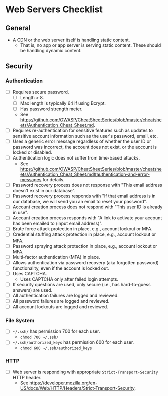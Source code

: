 # Web Servers Checklist


## General

- A CDN or the web server itself is handling static content.
  + That is, no app or app server is serving static content. These should be handling dynamic content.


## Security

### Authentication

- [ ] Requires secure password.
	+ [ ] Length > 8.
	+ [ ] Max length is typically 64 if using Bcrypt.
	+ [ ] Has password strength meter.
	+ See https://github.com/OWASP/CheatSheetSeries/blob/master/cheatsheets/Authentication_Cheat_Sheet.md.
- [ ] Requires re-authentication for sensitive features such as updates to sensitive account information such as the user's password, email, etc.
- [ ] Uses a generic error message regardless of whether the user ID or password was incorrect, the account does not exist, or the account is locked or disabled.
- [ ] Authentication logic does not suffer from time-based attacks.
	+ See https://github.com/OWASP/CheatSheetSeries/blob/master/cheatsheets/Authentication_Cheat_Sheet.md#authentication-and-error-messages for details.
- [ ] Password recovery process does not response with "This email address doesn't exist in our database".
- [ ] Password recovery process responds with "If that email address is in our database, we will send you an email to reset your password".
- [ ] Account creation process does not respond with "This user ID is already in use".
- [ ] Account creation process responds with "A link to activate your account has been emailed to ⟨input email address⟩".
- [ ] Brute force attack protection in place, e.g., account lockout or MFA.
- [ ] Credential stuffing attack protection in place, e.g., account lockout or MFA.
- [ ] Password spraying attack protection in place, e.g., account lockout or MFA.
- [ ] Multi-factor authentication (MFA) in place.
- [ ] Allows authentication via password recovery (aka forgotten password) functionality, even if the account is locked out.
- [ ] Uses CAPTCHA.
	+ Uses CAPTCHA only after failed login attempts.
- [ ] If security questions are used, only secure (i.e., has hard-to-guess answers) are used.
- [ ] All authentication failures are logged and reviewed.
- [ ] All password failures are logged and reviewed.
- [ ] All account lockouts are logged and reviewed.

### File System

- [ ] `~/.ssh/` has permission 700 for each user.
	+ `chmod 700 ~/.ssh/`
- [ ] `~/.ssh/authorized_keys` has permission 600 for each user.
	+ `chmod 600 ~/.ssh/authorized_keys`

### HTTP

- [ ] Web server is responding with appropriate `Strict-Transport-Security` HTTP header.
	+ See https://developer.mozilla.org/en-US/docs/Web/HTTP/Headers/Strict-Transport-Security.
